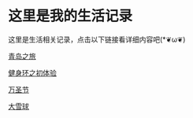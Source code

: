 # 这里是我的生活记录


这里是生活相关记录，点击以下链接看详细内容吧(*❦ω❦)

<LastPost :random="true" prefix="/life" :number="10"/>

[青岛之旅](/life/tsingtao.html)

<ImgView title="青岛之旅" url="https://1.z.wiki/images/20211117/b5a2c24586c04159a9ba0468d8ac2917.png" />

[健身环之初体验](/life/switchfitness.html)

<ImgView title="健身环之初体验" url="https://2.z.wiki/images/20211117/6ac15f3a27dc42039f5567b10fa151a3.png" />


[万圣节](/life/halloween.html)

<ImgView title="万圣节" url="https://4.z.wiki/images/20211117/4e601049387d4a9fbdbfb1b8f4e67a71.png" />


[大雪球](/life/snow.html)

<ImgView title="大雪球" url="https://3.z.wiki/images/20211117/2ab4074a25094e999adab9dcbde2e502.png" />

